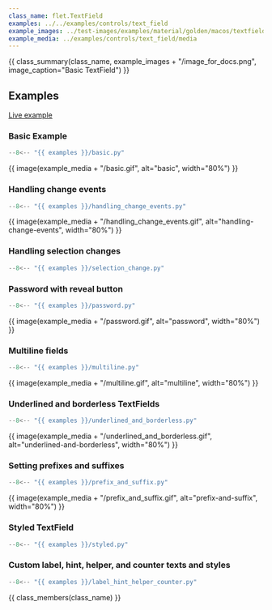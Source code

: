 ```yaml
---
class_name: flet.TextField
examples: ../../examples/controls/text_field
example_images: ../test-images/examples/material/golden/macos/textfield
example_media: ../examples/controls/text_field/media
---
```


{{ class_summary(class_name, example_images + "/image_for_docs.png", image_caption="Basic TextField") }}

## Examples

[Live example](https://flet-controls-gallery.fly.dev/input/textfield)

### Basic Example

```python
--8<-- "{{ examples }}/basic.py"
```

{{ image(example_media + "/basic.gif", alt="basic", width="80%") }}


### Handling change events

```python
--8<-- "{{ examples }}/handling_change_events.py"
```

{{ image(example_media + "/handling_change_events.gif", alt="handling-change-events", width="80%") }}

### Handling selection changes

```python
--8<-- "{{ examples }}/selection_change.py"
```

### Password with reveal button

```python
--8<-- "{{ examples }}/password.py"
```

{{ image(example_media + "/password.gif", alt="password", width="80%") }}


### Multiline fields

```python
--8<-- "{{ examples }}/multiline.py"
```

{{ image(example_media + "/multiline.gif", alt="multiline", width="80%") }}


### Underlined and borderless TextFields

```python
--8<-- "{{ examples }}/underlined_and_borderless.py"
```

{{ image(example_media + "/underlined_and_borderless.gif", alt="underlined-and-borderless", width="80%") }}


### Setting prefixes and suffixes

```python
--8<-- "{{ examples }}/prefix_and_suffix.py"
```

{{ image(example_media + "/prefix_and_suffix.gif", alt="prefix-and-suffix", width="80%") }}


### Styled TextField

```python
--8<-- "{{ examples }}/styled.py"
```

### Custom label, hint, helper, and counter texts and styles

```python
--8<-- "{{ examples }}/label_hint_helper_counter.py"
```

{{ class_members(class_name) }}
